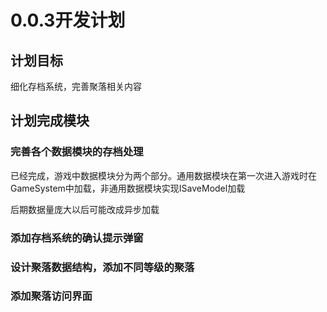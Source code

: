 ﻿# 0.0.3开发计划

## 计划目标

细化存档系统，完善聚落相关内容

## 计划完成模块

### 完善各个数据模块的存档处理

已经完成，游戏中数据模块分为两个部分。通用数据模块在第一次进入游戏时在GameSystem中加载，非通用数据模块实现ISaveModel加载

后期数据量庞大以后可能改成异步加载

### 添加存档系统的确认提示弹窗

### 设计聚落数据结构，添加不同等级的聚落

### 添加聚落访问界面